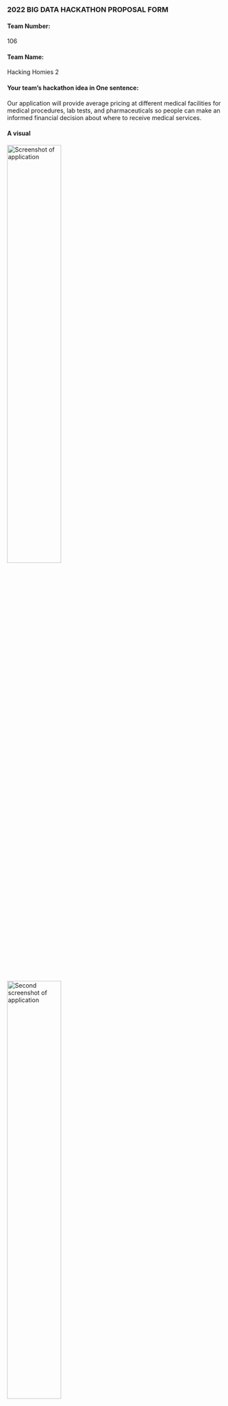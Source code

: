 ### 2022 BIG DATA HACKATHON PROPOSAL FORM

#### Team Number:
106

#### Team Name:
Hacking Homies 2
  
#### Your team’s hackathon idea in One sentence:
Our application will provide average pricing at different medical facilities for medical procedures, lab tests, and pharmaceuticals so people can make an informed financial decision about where to receive medical services.

#### A visual
<!-- ![homepage](https://raw.githubusercontent.com/BigDataForSanDiego/team106/main/assets/homepage/homepage-idea.png) -->

<img height="50%" width="50%" alt="Screenshot of application" src="https://raw.githubusercontent.com/BigDataForSanDiego/team106/main/assets/pages/PROCEDURE PAGE.png">

<img height="50%" width="50%" alt="Second screenshot of application" src="https://raw.githubusercontent.com/BigDataForSanDiego/team106/main/assets/pages/PROCEDURE PAGE (1).png">

<!-- ![barchart](https://raw.githubusercontent.com/BigDataForSanDiego/team106/main/assets/barchart/barchart.png) -->

<img height="50%" width="50%" alt="Barchart" src="https://raw.githubusercontent.com/BigDataForSanDiego/team106/main/assets/barchart/barchart.png">

<!-- ![bigdatahackathon4sd](https://github.com/BigDataForSanDiego/bigdataforsandiego.github.io/blob/master/templates/img/Hackathon-Promot-Img-1.png?raw=true "Big Data Hackathon for San Diego 2022") 

<img height="10%" width="80%" alt="hdma" src="https://github.com/BigDataForSanDiego/bigdataforsandiego.github.io/blob/master/templates/img/hdma2.png?raw=true">  -->

#### Hackathon Theme(s) (check a box(es))
- [ ] Artificial Intelligence/Machine Learning 
> How can we leverage AI/ML Algorithms to help support diagnostics, clinical decisions, and forecast staffing and hospital capacity?
- [X] Mobile
> Designing Mobile Apps to improve user experience before, during, and after a healthcare visit.
- [X] Patient experience
> How do you incorporate the patient perspective through the intersection of patient, provider, and community data into care plans.
- [X] Health Disparities
> What is the role of big data and analytics in addressing health disparities among vulnerable and minority populations in San Diego County.
- [ ] Privacy and Security
> How can we increase data privacy and enhance cybersecurity measures in the release, exchange and use of healthcare data, both locally and nationally.

#### Team Coordinator GitHub Username:
ezduzit-13

#### Team Members 
- Micah Hacker : mphzz
- Ariyan : Ariyan-Perdue
- Dani Fukunaga : dkfukunaga 
- Richard Zarate : richardzarat
- Alastair Raymond: araymondmiracosta
- Tyler Deaguero : detourious
- Edgar Zatarain : ezduzit-13

